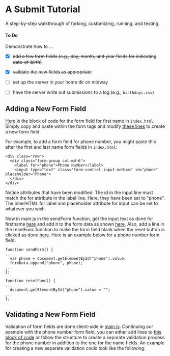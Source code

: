 # A Submit Tutorial

A step-by-step walkthrough of forking, customizing, running, and testing.


#### To Do

Demonstrate how to ...

- [x] ~~add a few form fields (e.g., day, month, and year fields for indicating date-of-birth)~~
- [x] ~~validate the new fields as appropriate~~
- [ ] set up the server in your home dir on midway
- [ ] have the server write out submissions to a log (e.g., `birthdays.csv`)


## Adding a New Form Field

[Here](https://github.com/rcc-uchicago/submit/blob/master/client/index.html#L40-L45) is the block of code for the form field for first name in `index.html`. Simply copy and paste within the form tags and modify [these lines](https://github.com/rcc-uchicago/submit/blob/master/client/index.html#L42-L43) to create a new form field.

For example, to add a form field for phone number, you might paste this after the first and last name form fields in `index.html`: 
```
<div class="row">
  <div class="form-group col-md-6">
    <label for="phone">Phone Number</label>
    <input type="text" class="form-control input-medium" id="phone" placeholder="Phone">
  </div>
</div>
```
Notice attributes that have been modified. The id in the input line must match the for attribute in the label line. Here, they have been set to "phone". The innerHTML for label and placeholder attribute for input can be set to whatever you wish.

Now in main.js in the sendForm function, get the input text as done for firstname [here](https://github.com/rcc-uchicago/submit/blob/master/client/main.js#L88) and add it to the form data as shown [here](https://github.com/rcc-uchicago/submit/blob/master/client/index.html#L96). Also, add a line in the resetFunc function to make the form field blank when the reset button is clicked as done [here](https://github.com/rcc-uchicago/submit/blob/master/client/index.html#L146). Here is an example below for a phone number form field: 
```
function sendForm() {
...
  var phone = document.getElementById("phone").value;
  formData.append("phone", phone);
...
};

function resetFunc() {
...
  document.getElementById("phone").value = "";
...
};
```
## Validating a New Form Field

Validation of form fields are done client-side in [main.js](https://github.com/rcc-uchicago/submit/blob/master/client/main.js). Continuing our example with the phone number form field, you can either add lines to [this block of code](https://github.com/rcc-uchicago/submit/blob/master/client/main.js#L10-21) or follow the structure to create a separate validation process for the phone number in addition to the one for the name fields. An example for creating a new separate validation could look like the following: 

